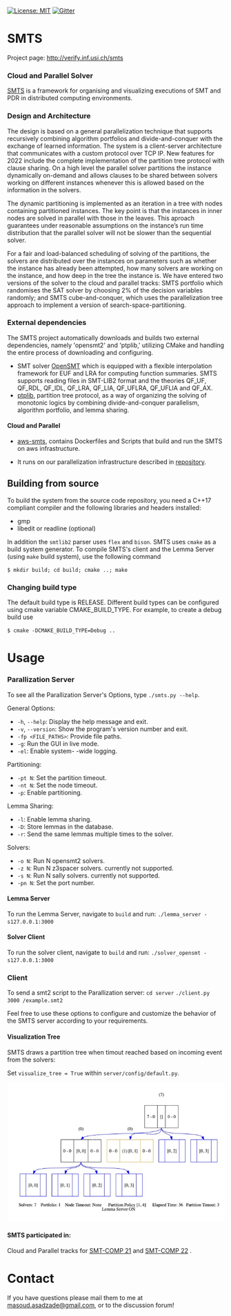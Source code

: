 [![License: MIT](https://img.shields.io/badge/License-MIT-yellow.svg)](https://opensource.org/licenses/MIT) [![Gitter](https://badges.gitter.im/usi-verification-and-security/smts.svg)](https://gitter.im/usi-verification-and-security/smts?utm_source=badge&utm_medium=badge&utm_campaign=pr-badge&utm_content=badge)
# SMTS
Project page: http://verify.inf.usi.ch/smts
### Cloud and Parallel Solver
[SMTS](https://verify.inf.usi.ch/smts) is a framework for organising and visualizing executions of SMT and PDR in distributed computing environments.  

### Design and Architecture
The design is based on a general parallelization technique that supports recursively combining algorithm portfolios and divide-and-conquer with the exchange of learned information. The system is a client-server architecture that communicates with a custom protocol over TCP IP. New features for 2022 include the complete implementation of the partition tree protocol with clause sharing. On a high level the parallel solver partitions the instance dynamically on-demand and allows clauses to be shared between solvers working on different instances whenever this is allowed based on the information in the solvers.

The dynamic partitioning is implemented as an iteration in a tree with nodes containing partitioned instances.  The key point is that the instances in inner nodes are solved in parallel with those in the leaves. This aproach guarantees under reasonable assumptions on the instance’s run time distribution that the parallel solver will not be slower than the sequential solver.

For a fair and load-balanced scheduling of solving of the partitions, the solvers are distributed over the instances on parameters such as whether the instance has already been attempted, how many solvers are working on the instance, and how deep in the tree the instance is. We have entered two versions of the solver to the cloud and parallel tracks: SMTS portfolio which randomises the SAT solver by choosing 2% of the decision variables randomly; and SMTS cube-and-conquer, which uses the parallelization tree approach to implement a version of search-space-partitioning.


### External dependencies
The SMTS project automatically downloads and builds two external dependencies, namely 'opensmt2' and 'ptplib,' utilizing CMake and handling the entire process of downloading and configuring.
- SMT solver [OpenSMT](https://github.com/usi-verification-and-security/opensmt.git) which is equipped with a flexible interpolation framework for EUF and LRA for computing function summaries.
SMTS supports reading files in SMT-LIB2 format and the theories QF_UF, QF_RDL, QF_IDL, QF_LRA, QF_LIA, QF_UFLRA, QF_UFLIA and QF_AX.
- [ptplib](https://github.com/usi-verification-and-security/ptplib ), partition tree protocol, as a way of organizing
the solving of monotonic logics by combining divide-and-conquer parallelism, algorithm portfolio, and lemma sharing.

#### Cloud and Parallel
 - [aws-smts](https://github.com/usi-verification-and-security/aws-smts), contains Dockerfiles and Scripts that build and run the SMTS on aws infrastructure.

- It runs on our parallelization infrastructure described in [repository](https://github.com/usi-verification-and-security/opensmt-debugging).


## Building from source

To build the system from the source code repository, you need a C++17
compliant compiler and the following libraries and headers installed:

 - gmp
 - libedit or readline (optional)

In addition the `smtlib2` parser uses `flex` and `bison`.
SMTS uses `cmake` as a build system generator. To compile SMTS's client and the Lemma Server (using `make` build system), use the following
command
```
$ mkdir build; cd build; cmake ..; make
```

### Changing build type
The default build type is RELEASE. Different build types can be configured using cmake variable CMAKE_BUILD_TYPE. For example, to create a debug build use
```
$ cmake -DCMAKE_BUILD_TYPE=Debug ..
```

Usage
=====
### Parallization Server
To see all the Parallization Server's Options, type `./smts.py --help`.

General Options:
- `-h`, `--help`: Display the help message and exit.
- `-v`, `--version`: Show the program's version number and exit.
- `-fp <FILE_PATHS>`: Provide file paths.
- `-g`: Run the GUI in live mode. 
- `-el`: Enable system- -wide logging.

Partitioning:
- `-pt N`: Set the partition timeout.
- `-nt N`: Set the node timeout.
- `-p`: Enable partitioning.

Lemma Sharing:
- `-l`: Enable lemma sharing.
- `-D`: Store lemmas in the database.
- `-r`: Send the same lemmas multiple times to the solver.

Solvers:
- `-o N`: Run N opensmt2 solvers.
- `-z N`: Run N z3spacer solvers. currently not supported.
- `-s N`: Run N sally solvers.  currently not supported.
- `-pn N`: Set the port number.


#### Lemma Server
To run the Lemma Server, navigate to `build` and run:
`./lemma_server -s127.0.0.1:3000`
#### Solver Client
To run the solver client, navigate to `build` and run:
`./solver_opensmt -s127.0.0.1:3000`
### Client

To send a smt2 script to the Parallization server:
 `cd server`
`./client.py 3000 /example.smt2`

Feel free to use these options to configure and customize the behavior of the SMTS server according to your requirements.

#### Visualization Tree 
SMTS draws a partition tree when timout reached based on incoming event from the solvers:

Set `visualize_tree = True` within `server/config/default.py`.

![example](./server/vt.jpg)
#### SMTS participated in:
Cloud and Parallel tracks for [SMT-COMP 21](https://smt-comp.github.io/2021/parallel-and-cloud-tracks.html) and [SMT-COMP 22](https://smt-comp.github.io/2022/parallel-and-cloud-tracks.html) .

Contact
=====
If you have questions please mail them to me at
masoud.asadzade@gmail.com, or to the discussion forum!
